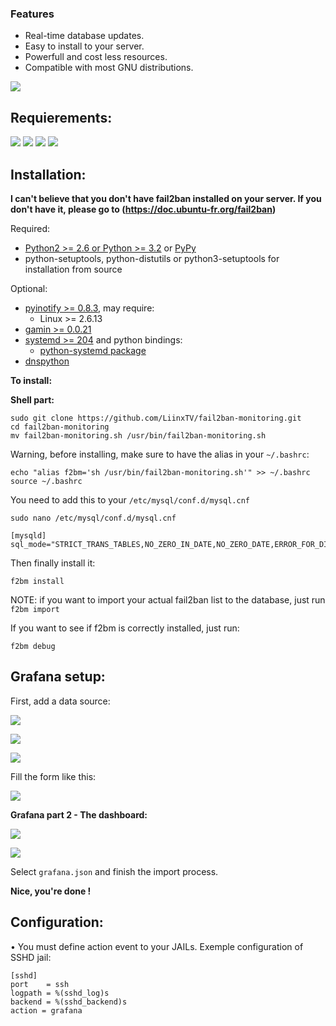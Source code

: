 
### Features

- Real-time database updates.
- Easy to install to your server.
- Powerfull and cost less resources.
- Compatible with most GNU distributions.

![](https://i.ibb.co/NyyXr86/Screenshot-2.png)

Requierements:
-------------

![](https://img.shields.io/badge/Ubuntu->%3D%2021.10-brightgreen) ![](https://img.shields.io/badge/MySQL->%3D%208.0-brightgreen) ![](https://img.shields.io/badge/Grafana->%3D%208.3.6-brightgreen) ![](https://img.shields.io/badge/PHP->%3D%208.0.8-brightgreen) 

Installation:
-------------

**I can't believe that you don't have fail2ban installed on your server. If you don't have it, please go to (https://doc.ubuntu-fr.org/fail2ban)**

Required:
- [Python2 >= 2.6 or Python >= 3.2](https://www.python.org) or [PyPy](https://pypy.org)
- python-setuptools, python-distutils or python3-setuptools for installation from source

Optional:
- [pyinotify >= 0.8.3](https://github.com/seb-m/pyinotify), may require:
  * Linux >= 2.6.13
- [gamin >= 0.0.21](http://www.gnome.org/~veillard/gamin)
- [systemd >= 204](http://www.freedesktop.org/wiki/Software/systemd) and python bindings:
  * [python-systemd package](https://www.freedesktop.org/software/systemd/python-systemd/index.html)
- [dnspython](http://www.dnspython.org/)

**To install:**

**Shell part:**

    sudo git clone https://github.com/LiinxTV/fail2ban-monitoring.git
    cd fail2ban-monitoring
    mv fail2ban-monitoring.sh /usr/bin/fail2ban-monitoring.sh

Warning, before installing, make sure to have the alias in your `~/.bashrc`:

    echo "alias f2bm='sh /usr/bin/fail2ban-monitoring.sh'" >> ~/.bashrc
    source ~/.bashrc

You need to add this to your `/etc/mysql/conf.d/mysql.cnf`

    sudo nano /etc/mysql/conf.d/mysql.cnf
    
    [mysqld]
    sql_mode="STRICT_TRANS_TABLES,NO_ZERO_IN_DATE,NO_ZERO_DATE,ERROR_FOR_DIVISION_BY_ZERO,NO_ENGINE_SUBSTITUTION"

Then finally install it:

    f2bm install
    
NOTE: if you want to import your actual fail2ban list to the database, just run `f2bm import`

If you want to see if f2bm is correctly installed, just run:

    f2bm debug

Grafana setup:
-------------

First, add a data source:

![](https://i.ibb.co/TkQ70m2/1.png)

![](https://i.ibb.co/fQ5SM2v/2.png)

![](https://i.ibb.co/znZw7x6/3.png)

Fill the form like this:

![](https://i.ibb.co/1Rrkwmf/4.png)

**Grafana part 2 - The dashboard:**

![](https://i.ibb.co/dpFNfsJ/5.png)

![](https://i.ibb.co/9sVqQFL/6.png)

Select `grafana.json` and finish the import process.

**Nice, you're done !**

Configuration:
--------------
• You must define action event to your JAILs. Exemple configuration of SSHD jail:

    [sshd]
    port    = ssh
    logpath = %(sshd_log)s
    backend = %(sshd_backend)s
    action = grafana
